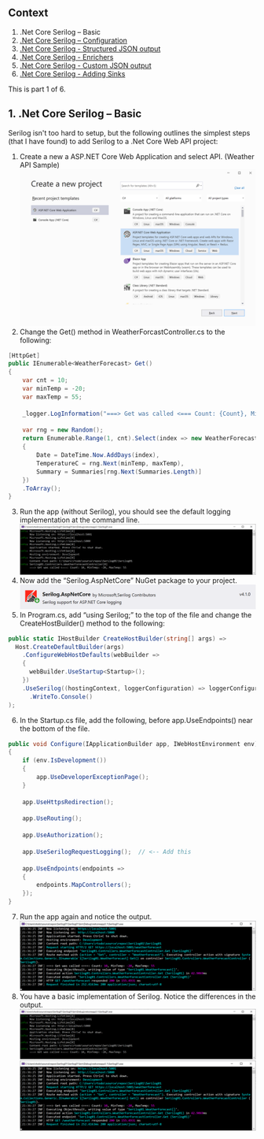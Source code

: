 ## Context
1. .Net Core Serilog – Basic
2. [.Net Core Serilog – Configuration](https://github.com/rtodosic/Serilog02/)
3. [.Net Core Serilog - Structured JSON output](https://github.com/rtodosic/Serilog03/)
4. [.Net Core Serilog - Enrichers](https://github.com/rtodosic/Serilog04/)
5. [.Net Core Serilog - Custom JSON output](https://github.com/rtodosic/Serilog05/)
6. [.Net Core Serilog - Adding Sinks](https://github.com/rtodosic/Serilog06/)

This is part 1 of 6.

## 1. .Net Core Serilog – Basic

Serilog isn't too hard to setup, but the following outlines the simplest steps (that I have found) to add Serilog to a .Net Core Web API project:
1. Create a new a ASP.NET Core Web Application and select API. (Weather API Sample)
  ![Image alt text](Images/VS-New-Dialog.png?raw=true)
2. Change the Get() method in WeatherForcastController.cs to the following:
  ```C#
  [HttpGet]
  public IEnumerable<WeatherForecast> Get()
  {
      var cnt = 10;
      var minTemp = -20;
      var maxTemp = 55;

      _logger.LogInformation("===> Get was called <=== Count: {Count}, MinTemp: {MinTemp}, MaxTemp: {MaxTemp}", cnt, minTemp, maxTemp);

      var rng = new Random();
      return Enumerable.Range(1, cnt).Select(index => new WeatherForecast
      {
          Date = DateTime.Now.AddDays(index),
          TemperatureC = rng.Next(minTemp, maxTemp),
          Summary = Summaries[rng.Next(Summaries.Length)]
      })
      .ToArray();
  }
  ```
3. Run the app (without Serilog), you should see the default logging implementation at the command line.
  ![Image alt text](Images/Console-Non-Serilog.png?raw=true)
4. Now add the “Serilog.AspNetCore” NuGet package to your project.
  ![Image alt text](Images/NuGet-Serilog.png?raw=true)
5. In Program.cs, add “using Serilog;” to the top of the file and change the  CreateHostBuilder() method to the following:
  ```C#
  public static IHostBuilder CreateHostBuilder(string[] args) =>
    Host.CreateDefaultBuilder(args)
      .ConfigureWebHostDefaults(webBuilder =>
      {
        webBuilder.UseStartup<Startup>();
      })
      .UseSerilog((hostingContext, loggerConfiguration) => loggerConfiguration
        .WriteTo.Console()
  );
  ```
6. In the Startup.cs file, add the following, before app.UseEndpoints() near the bottom of the file.
  ```C#
  public void Configure(IApplicationBuilder app, IWebHostEnvironment env)
  {
      if (env.IsDevelopment())
      {
          app.UseDeveloperExceptionPage();
      }

      app.UseHttpsRedirection();

      app.UseRouting();

      app.UseAuthorization();

      app.UseSerilogRequestLogging();  // <-- Add this

      app.UseEndpoints(endpoints =>
      {
          endpoints.MapControllers();
      });
  }
  ```
7. Run the app again and notice the output.
  ![Image alt text](Images/Console-Serilog.png?raw=true)
8. You have a basic implementation of Serilog. Notice the differences in the output.
  ![Image alt text](Images/Console-Non-Serilog.png?raw=true)
  ![Image alt text](Images/Console-Serilog.png?raw=true)
